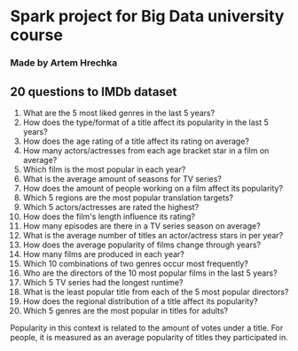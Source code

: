 # Spark project for Big Data university course
### Made by Artem Hrechka

## 20 questions to IMDb dataset
1. What are the 5 most liked genres in the last 5 years?
2. How does the type/format of a title affect its popularity in the last 5 years?
3. How does the age rating of a title affect its rating on average?
4. How many actors/actresses from each age bracket star in a film on average?
5. Which film is the most popular in each year?
6. What is the average amount of seasons for TV series?
7. How does the amount of people working on a film affect its popularity?
8. Which 5 regions are the most popular translation targets?
9. Which 5 actors/actresses are rated the highest?
10. How does the film's length influence its rating?
11. How many episodes are there in a TV series season on average?
12. What is the average number of titles an actor/actress stars in per year?
13. How does the average popularity of films change through years?
14. How many films are produced in each year?
15. Which 10 combinations of two genres occur most frequently?
16. Who are the directors of the 10 most popular films in the last 5 years?
17. Which 5 TV series had the longest runtime?
18. What is the least popular title from each of the 5 most popular directors?
19. How does the regional distribution of a title affect its popularity?
20. Which 5 genres are the most popular in titles for adults?

Popularity in this context is related to the amount of votes under a title. 
For people, it is measured as an average popularity of titles they participated in.